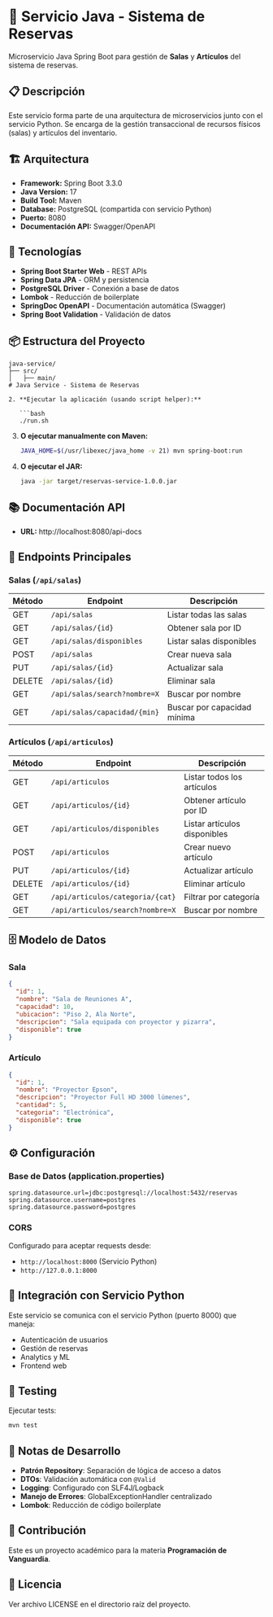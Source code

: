 # 🏢 Servicio Java - Sistema de Reservas

Microservicio Java Spring Boot para gestión de **Salas** y **Artículos** del sistema de reservas.

## 📋 Descripción

Este servicio forma parte de una arquitectura de microservicios junto con el servicio Python. Se encarga de la gestión transaccional de recursos físicos (salas) y artículos del inventario.

## 🏗️ Arquitectura

- **Framework:** Spring Boot 3.3.0
- **Java Version:** 17
- **Build Tool:** Maven
- **Database:** PostgreSQL (compartida con servicio Python)
- **Puerto:** 8080
- **Documentación API:** Swagger/OpenAPI

## 🔧 Tecnologías

- **Spring Boot Starter Web** - REST APIs
- **Spring Data JPA** - ORM y persistencia
- **PostgreSQL Driver** - Conexión a base de datos
- **Lombok** - Reducción de boilerplate
- **SpringDoc OpenAPI** - Documentación automática (Swagger)
- **Spring Boot Validation** - Validación de datos

## 📦 Estructura del Proyecto

```
java-service/
├── src/
│   ├── main/
# Java Service - Sistema de Reservas

2. **Ejecutar la aplicación (usando script helper):**

   ```bash
   ./run.sh
   ```

3. **O ejecutar manualmente con Maven:**
   ```bash
   JAVA_HOME=$(/usr/libexec/java_home -v 21) mvn spring-boot:run
   ```

4. **O ejecutar el JAR:**
   ```bash
   java -jar target/reservas-service-1.0.0.jar

## 📚 Documentación API

- **URL:** http://localhost:8080/api-docs

## 🔌 Endpoints Principales

### Salas (`/api/salas`)

| Método | Endpoint | Descripción |
|--------|----------|-------------|
| GET | `/api/salas` | Listar todas las salas |
| GET | `/api/salas/{id}` | Obtener sala por ID |
| GET | `/api/salas/disponibles` | Listar salas disponibles |
| POST | `/api/salas` | Crear nueva sala |
| PUT | `/api/salas/{id}` | Actualizar sala |
| DELETE | `/api/salas/{id}` | Eliminar sala |
| GET | `/api/salas/search?nombre=X` | Buscar por nombre |
| GET | `/api/salas/capacidad/{min}` | Buscar por capacidad mínima |

### Artículos (`/api/articulos`)

| Método | Endpoint | Descripción |
|--------|----------|-------------|
| GET | `/api/articulos` | Listar todos los artículos |
| GET | `/api/articulos/{id}` | Obtener artículo por ID |
| GET | `/api/articulos/disponibles` | Listar artículos disponibles |
| POST | `/api/articulos` | Crear nuevo artículo |
| PUT | `/api/articulos/{id}` | Actualizar artículo |
| DELETE | `/api/articulos/{id}` | Eliminar artículo |
| GET | `/api/articulos/categoria/{cat}` | Filtrar por categoría |
| GET | `/api/articulos/search?nombre=X` | Buscar por nombre |

## 🗄️ Modelo de Datos

### Sala
```json
{
  "id": 1,
  "nombre": "Sala de Reuniones A",
  "capacidad": 10,
  "ubicacion": "Piso 2, Ala Norte",
  "descripcion": "Sala equipada con proyector y pizarra",
  "disponible": true
}
```

### Artículo
```json
{
  "id": 1,
  "nombre": "Proyector Epson",
  "descripcion": "Proyector Full HD 3000 lúmenes",
  "cantidad": 5,
  "categoria": "Electrónica",
  "disponible": true
}
```

## ⚙️ Configuración

### Base de Datos (application.properties)

```properties
spring.datasource.url=jdbc:postgresql://localhost:5432/reservas
spring.datasource.username=postgres
spring.datasource.password=postgres
```

### CORS

Configurado para aceptar requests desde:
- `http://localhost:8000` (Servicio Python)
- `http://127.0.0.1:8000`

## 🔗 Integración con Servicio Python

Este servicio se comunica con el servicio Python (puerto 8000) que maneja:
- Autenticación de usuarios
- Gestión de reservas
- Analytics y ML
- Frontend web

## 🧪 Testing

Ejecutar tests:
```bash
mvn test
```

## 📝 Notas de Desarrollo

- **Patrón Repository**: Separación de lógica de acceso a datos
- **DTOs**: Validación automática con `@Valid`
- **Logging**: Configurado con SLF4J/Logback
- **Manejo de Errores**: GlobalExceptionHandler centralizado
- **Lombok**: Reducción de código boilerplate

## 🤝 Contribución

Este es un proyecto académico para la materia **Programación de Vanguardia**.

## 📄 Licencia

Ver archivo LICENSE en el directorio raíz del proyecto.
